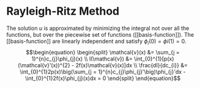 # Rayleigh-Ritz Method

The solution $u$ is approximated by minimizing the integral not over all the functions, but over the piecewise set of functions ([[basis-function]]). The [[basis-function]] are linearly independent and satisfy $\phi_{i}(0) = \phi{i}(1) = 0$. $$\begin{equation}
\begin{split}
\mathcal{v}(x) &= \sum_{j = 1}^{n}c_{j}\phi_{j}(x) \\
I(\mathcal{v}) &= \int_{0}^{1}[p(x)(\mathcal{v}'(x))^{2} - 2f(x)\mathcal{v}(x)]dx \\
\frac{dI}{dc_{i}} &= \int_{0}^{1}2p(x)\big(\sum_{j = 1}^{n}c_{j}\phi_{j}'\big)\phi_{j}'dx - \int_{0}^{1}2f(x)\phi_{j}(x)dx = 0
\end{split}
\end{equation}$$